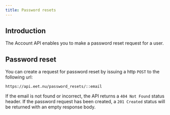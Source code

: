 ```yaml
---
title: Password resets
---
```


## Introduction

The Account API enables you to make a password reset request for a user.

## Password reset

You can create a request for password reset by issuing a http `POST` to the following url:

    https://api.eet.nu/password_resets/::email

If the email is not found or incorrect, the API returns a `404 Not Found` status header. If the password request has been created, a `201 Created` status will be returned with an empty response body.